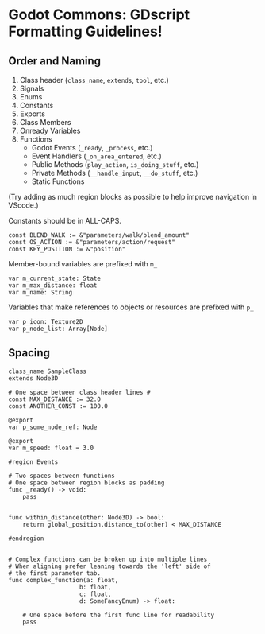 # Godot Commons: GDscript Formatting Guidelines!

## Order and Naming

1. Class header (`class_name`, `extends`, `tool`, etc.)
2. Signals
3. Enums
4. Constants
5. Exports
6. Class Members
7. Onready Variables
8. Functions
    - Godot Events (`_ready`, `_process`, etc.)
    - Event Handlers (`_on_area_entered`, etc.)
    - Public Methods (`play_action`, `is_doing_stuff`, etc.)
    - Private Methods (`__handle_input`, `__do_stuff`, etc.)
    - Static Functions

(Try adding as much region blocks as possible to help improve navigation in VScode.)

Constants should be in ALL-CAPS.

```gdscript
const BLEND_WALK := &"parameters/walk/blend_amount"
const OS_ACTION := &"parameters/action/request"
const KEY_POSITION := &"position"
```

Member-bound variables are prefixed with `m_`

```gdscript
var m_current_state: State
var m_max_distance: float
var m_name: String
```

Variables that make references to objects or resources are prefixed with `p_`

```gdscript
var p_icon: Texture2D
var p_node_list: Array[Node]
```

## Spacing

```gdscript
class_name SampleClass
extends Node3D

# One space between class header lines #
const MAX_DISTANCE := 32.0
const ANOTHER_CONST := 100.0

@export
var p_some_node_ref: Node

@export
var m_speed: float = 3.0

#region Events

# Two spaces between functions
# One space between region blocks as padding
func _ready() -> void:
    pass


func within_distance(other: Node3D) -> bool:
    return global_position.distance_to(other) < MAX_DISTANCE

#endregion


# Complex functions can be broken up into multiple lines
# When aligning prefer leaning towards the 'left' side of
# the first parameter tab.
func complex_function(a: float,
                    b: float,
                    c: float,
                    d: SomeFancyEnum) -> float:

    # One space before the first func line for readability
    pass
```
